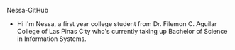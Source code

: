 Nessa-GitHub
- Hi I'm Nessa, a first year college student from Dr. Filemon C. Aguilar College of Las Pinas City who's currently taking up Bachelor of Science in Information Systems.
